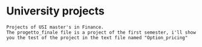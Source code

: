 # University projects
    Projects of USI master's in Finance.
    The progetto_finale file is a project of the first semester, i'll show you the test of the project in the text file named "Option_pricing"
    

